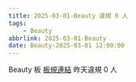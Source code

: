 ```yaml
---
title: 2025-03-01-Beauty 違規 0 人
tags:
    - Beauty
abbrlink: 2025-03-01-Beauty
date: Beauty-2025-03-01 12:00:00
---
```

Beauty 板 [板規連結](https://www.ptt.cc/bbs/Beauty/M.1630069980.A.84B.html)
昨天違規 0 人
